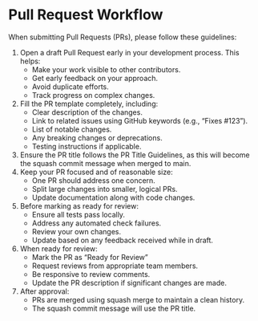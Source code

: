 
# Pull Request Workflow

When submitting Pull Requests (PRs), please follow these guidelines:

1. Open a draft Pull Request early in your development process. This helps:
    - Make your work visible to other contributors.
    - Get early feedback on your approach.
    - Avoid duplicate efforts.
    - Track progress on complex changes.
2. Fill the PR template completely, including:
    - Clear description of the changes.
    - Link to related issues using GitHub keywords (e.g., “Fixes #123”).
    - List of notable changes.
    - Any breaking changes or deprecations.
    - Testing instructions if applicable.
3. Ensure the PR title follows the PR Title Guidelines, as this will become the squash commit message when merged to main.
4. Keep your PR focused and of reasonable size:
    - One PR should address one concern.
    - Split large changes into smaller, logical PRs.
    - Update documentation along with code changes.
5. Before marking as ready for review:
    - Ensure all tests pass locally.
    - Address any automated check failures.
    - Review your own changes.
    - Update based on any feedback received while in draft.
6. When ready for review:
    - Mark the PR as “Ready for Review”
    - Request reviews from appropriate team members.
    - Be responsive to review comments.
    - Update the PR description if significant changes are made.
7. After approval:
    - PRs are merged using squash merge to maintain a clean history.
    - The squash commit message will use the PR title.


